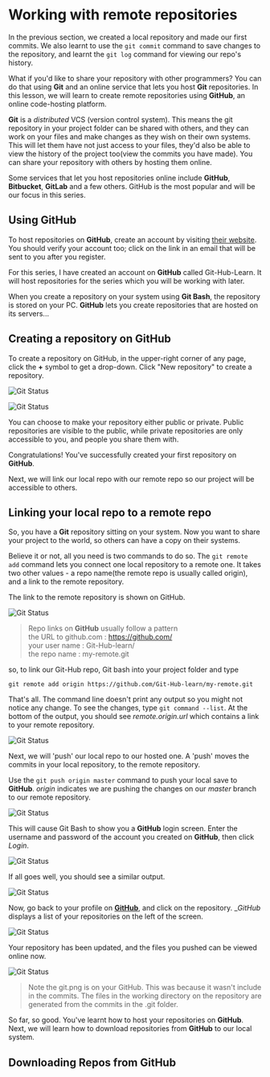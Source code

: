 # Working with remote repositories

In the previous section, we created a local repository and made our first commits. We also learnt to use the `git commit` command to save changes to the repository, and learnt the `git log` command for viewing our repo's history.

What if you'd like to share your repository with other programmers? You can do that using __Git__ and an online service that lets you host __Git__ repositories. In this lesson, we will learn to create remote repositories using __GitHub__, an online code-hosting platform.

__Git__ is a _distributed_ VCS (version control system). This means the git repository in your project folder can be shared with others, and they can work on your files and make changes as they wish on their own systems. This will let them have not just access to your files, they'd also be able to view the history of the project too(view the commits you have made). You can share your repository with others by hosting them online.

Some services that let you host repositories online include __GitHub__, __Bitbucket__, __GitLab__ and a few others. GitHub is the most popular and will be our focus in this series.

## Using GitHub
To host repositories on __GitHub__, create an account by visiting [their website](https://www.github.com). You should verify your account too; click on the link in an email that will be sent to you after you register.

For this series, I have created an account on __GitHub__ called Git-Hub-Learn. It will host repositories for the series which you will be working with later.

When you create a repository on your system using __Git Bash__, the repository is stored on your PC. __GitHub__ lets you create repositories that are hosted on its servers...

## Creating a repository on GitHub
To create a repository on GitHub, in the upper-right corner of any page, click the __+__ symbol to get a drop-down. Click "New repository" to create a repository.  

![__Git__ Status](./images/42-CreateARepoGitHub.png)  

![__Git__ Status](./images/43-CreateRepoLabel.png)  

You can choose to make your repository either public or private. Public repositories are visible to the public, while private repositories are only accessible to you, and people you share them with.

Congratulations! You've successfully created your first repository on __GitHub__. 

Next, we will link our local repo with our remote repo so our project will be accessible to others. 

## Linking your local repo to a remote repo
So, you have a __Git__ repository sitting on your system. Now you want to share your project to the world, so others can have a copy on their systems. 

Believe it or not, all you need is two commands to do so. The `git remote add` command lets you connect one local repository to a remote one. It takes two other values - a repo name(the remote repo is usually called origin), and a link to the remote repository.

The link to the remote repository is shown on GitHub. 

![__Git__ Status](./images/41-RepoSettings.png)  

> Repo links on __GitHub__ usually follow a pattern   
 the URL to github.com : https://github.com/  
 your user name : Git-Hub-learn/  
 the repo name : my-remote.git  

so, to link our Git-Hub repo, Git bash into your project folder and type

`git remote add origin https://github.com/Git-Hub-learn/my-remote.git`

That's all. The command line doesn't print any output so you might not notice any change. To see the changes, type `git command --list`. At the bottom of the output, you should see  _remote.origin.url_ which contains a link to your remote repository.  

![__Git__ Status](./images/45-GitRemoteConfig.png)  

Next, we will 'push' our local repo to our hosted one. A 'push' moves the commits in your local repository, to the remote repository. 

Use the `git push origin master` command to push your local save to __GitHub__. _origin_ indicates we are pushing the changes on our _master_ branch to our remote repository. 

![__Git__ Status](./images/46-GitPushOri.png)  

This will cause Git Bash to show you a __GitHub__ login screen. Enter the username and password of the account you created on __GitHub__, then click _Login_.

![__Git__ Status](./images/47-GitHubLogin.png)

If all goes well, you should see a similar output.

![__Git__ Status](./images/48-GitPushSuccess.png)

Now, go back to your profile on [__GitHub__](https://www.github.com), and click on the repository. __GitHub_ displays a list of your repositories on the left of the screen.

![__Git__ Status](./images/49-RepoOnGitHub.png)

Your repository has been updated, and the files you pushed can be viewed online now.

![__Git__ Status](./images/50-RepoFilesPushed.png)
> Note the git.png is on your GitHub. This was because it wasn't include in the commits. The files in the working directory on the repository are generated from the commits in the .git folder. 

So far, so good. You've learnt how to host your repositories on __GitHub__. Next, we will learn how to download repositories from __GitHub__ to our local system.

## Downloading Repos from GitHub







<!-- #
The remote repository takes the most recent commit, and uses that to create the files on the server. 


When you created your new repository, you initialized it with a README file. README files are a great place to describe your project in more detail, or add some documentation such as how to install or use your project. The contents of your README file are automatically shown on the front page of your repository.

Let's commit a change to the README file.

In your repository's list of files, click README.md.

Readme file in file list
Above the file's content, click .

On the Edit file tab, type some information about yourself.

New content in file
Above the new content, click Preview changes.

File preview button
Review the changes you made to the file. You'll see the new content in green.

File preview view
At the bottom of the page, type a short, meaningful commit message that describes the change you made to the file. You can attribute the commit to more than one author in the commit message. For more information, see "Creating a commit with multiple co-authors."

Commit message for your change
Below the commit message fields, decide whether to add your commit to the current branch or to a new branch. If your current branch is master, you should choose to create a new branch for your commit and then create a pull request.

Commit branch options
Click Propose file change.

Propose file change button
Celebrate
Congratulations! You have now created a repository, including a README file, and created your first commit on GitHub. What do you want to do next?

"Set up Git"
Create a repository
"Fork a repository"
"Be social"

 -->
